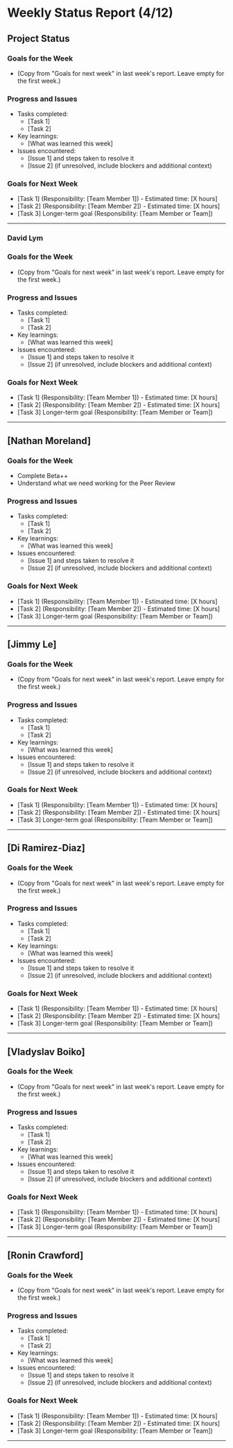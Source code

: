 # Weekly Status Report (4/12)

## Project Status

### Goals for the Week
- (Copy from "Goals for next week" in last week's report. Leave empty for the first week.)

### Progress and Issues
- Tasks completed:
  - [Task 1]
  - [Task 2]
- Key learnings:
  - [What was learned this week]
- Issues encountered:
  - [Issue 1] and steps taken to resolve it
  - [Issue 2] (if unresolved, include blockers and additional context)

### Goals for Next Week
- [Task 1] (Responsibility: [Team Member 1]) - Estimated time: [X hours]
- [Task 2] (Responsibility: [Team Member 2]) - Estimated time: [X hours]
- [Task 3] Longer-term goal (Responsibility: [Team Member or Team])

---

### David Lym

### Goals for the Week
- (Copy from "Goals for next week" in last week's report. Leave empty for the first week.)

### Progress and Issues
- Tasks completed:
  - [Task 1]
  - [Task 2]
- Key learnings:
  - [What was learned this week]
- Issues encountered:
  - [Issue 1] and steps taken to resolve it
  - [Issue 2] (if unresolved, include blockers and additional context)

### Goals for Next Week
- [Task 1] (Responsibility: [Team Member 1]) - Estimated time: [X hours]
- [Task 2] (Responsibility: [Team Member 2]) - Estimated time: [X hours]
- [Task 3] Longer-term goal (Responsibility: [Team Member or Team])

---

## [Nathan Moreland]

### Goals for the Week
- Complete Beta++
- Understand what we need working for the Peer Review

### Progress and Issues
- Tasks completed:
  - [Task 1]
  - [Task 2]
- Key learnings:
  - [What was learned this week]
- Issues encountered:
  - [Issue 1] and steps taken to resolve it
  - [Issue 2] (if unresolved, include blockers and additional context)

### Goals for Next Week
- [Task 1] (Responsibility: [Team Member 1]) - Estimated time: [X hours]
- [Task 2] (Responsibility: [Team Member 2]) - Estimated time: [X hours]
- [Task 3] Longer-term goal (Responsibility: [Team Member or Team])

---

## [Jimmy Le]

### Goals for the Week
- (Copy from "Goals for next week" in last week's report. Leave empty for the first week.)

### Progress and Issues
- Tasks completed:
  - [Task 1]
  - [Task 2]
- Key learnings:
  - [What was learned this week]
- Issues encountered:
  - [Issue 1] and steps taken to resolve it
  - [Issue 2] (if unresolved, include blockers and additional context)

### Goals for Next Week
- [Task 1] (Responsibility: [Team Member 1]) - Estimated time: [X hours]
- [Task 2] (Responsibility: [Team Member 2]) - Estimated time: [X hours]
- [Task 3] Longer-term goal (Responsibility: [Team Member or Team])

---

## [Di Ramirez-Diaz]

### Goals for the Week
- (Copy from "Goals for next week" in last week's report. Leave empty for the first week.)

### Progress and Issues
- Tasks completed:
  - [Task 1]
  - [Task 2]
- Key learnings:
  - [What was learned this week]
- Issues encountered:
  - [Issue 1] and steps taken to resolve it
  - [Issue 2] (if unresolved, include blockers and additional context)

### Goals for Next Week
- [Task 1] (Responsibility: [Team Member 1]) - Estimated time: [X hours]
- [Task 2] (Responsibility: [Team Member 2]) - Estimated time: [X hours]
- [Task 3] Longer-term goal (Responsibility: [Team Member or Team])

---

## [Vladyslav Boiko]

### Goals for the Week
- (Copy from "Goals for next week" in last week's report. Leave empty for the first week.)

### Progress and Issues
- Tasks completed:
  - [Task 1]
  - [Task 2]
- Key learnings:
  - [What was learned this week]
- Issues encountered:
  - [Issue 1] and steps taken to resolve it
  - [Issue 2] (if unresolved, include blockers and additional context)

### Goals for Next Week
- [Task 1] (Responsibility: [Team Member 1]) - Estimated time: [X hours]
- [Task 2] (Responsibility: [Team Member 2]) - Estimated time: [X hours]
- [Task 3] Longer-term goal (Responsibility: [Team Member or Team])

---

## [Ronin Crawford]

### Goals for the Week
- (Copy from "Goals for next week" in last week's report. Leave empty for the first week.)

### Progress and Issues
- Tasks completed:
  - [Task 1]
  - [Task 2]
- Key learnings:
  - [What was learned this week]
- Issues encountered:
  - [Issue 1] and steps taken to resolve it
  - [Issue 2] (if unresolved, include blockers and additional context)

### Goals for Next Week
- [Task 1] (Responsibility: [Team Member 1]) - Estimated time: [X hours]
- [Task 2] (Responsibility: [Team Member 2]) - Estimated time: [X hours]
- [Task 3] Longer-term goal (Responsibility: [Team Member or Team])

---
